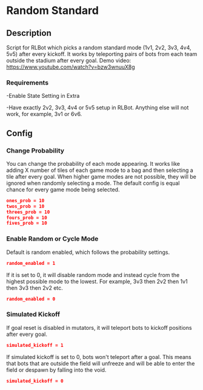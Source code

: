 # Random Standard

## Description

Script for RLBot which picks a random standard mode (1v1, 2v2, 3v3, 4v4, 5v5) after every kickoff.
It works by teleporting pairs of bots from each team outside the stadium after every goal. Demo video: https://www.youtube.com/watch?v=bzw3wnuuX8g

### Requirements

-Enable State Setting in Extra

-Have exactly 2v2, 3v3, 4v4 or 5v5 setup in RLBot. Anything else will not work, for example, 3v1 or 6v6.


## Config

### Change Probability

You can change the probability of each mode appearing. It works like adding X number of tiles of each game mode to a bag and then selecting a tile after every goal. When higher game modes are not possible, they will be ignored when randomly selecting a mode. The default config is equal chance for every game mode being selected.

```json
ones_prob = 10
twos_prob = 10
threes_prob = 10
fours_prob = 10
fives_prob = 10
```

### Enable Random  or Cycle Mode

Default is random enabled, which follows the probability settings.
```json
random_enabled = 1
```
If it is set to 0, it will disable random mode and instead cycle from the highest possible mode to the lowest. For example, 3v3 then 2v2 then 1v1 then 3v3 then 2v2 etc.
```json
random_enabled = 0
```
### Simulated Kickoff

If goal reset is disabled in mutators, it will teleport bots to kickoff positions after every goal.
```json
simulated_kickoff = 1
```
If simulated kickoff is set to 0, bots won't teleport after a goal. This means that bots that are outside the field will unfreeze and will be able to enter the field or despawn by falling into the void.
```json
simulated_kickoff = 0
```
